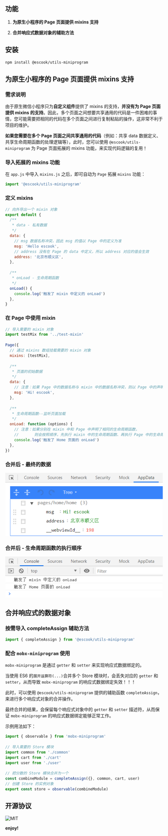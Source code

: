 ## 功能

1. **为原生小程序的 Page 页面提供 mixins 支持**

2. **合并响应式数据对象的辅助方法**

## 安装

```bash
npm install @escook/utils-miniprogram
```

## 为原生小程序的 Page 页面提供 mixins 支持

### 需求说明

由于原生微信小程序只为**自定义组件**提供了 mixins 的支持，**并没有为 Page 页面提供 mixins 的支持**。因此，多个页面之间想要共享通用的代码是一件困难的事情，您可能需要把相同的代码在多个页面之间进行复制粘贴的操作，这非常不利于项目的维护。

**如果您需要在多个 Page 页面之间共享通用的代码**（例如：共享 data 数据定义、共享生命周期函数的处理逻辑等），此时，您可以使用 `@escook/utils-miniprogram` 为 Page 页面拓展的 mixins 功能，来实现代码逻辑的复用！

### 导入拓展的 mixins 功能

在 `app.js` 中导入 `mixins.js` 之后，即可自动为 `Page` 拓展 `mixins` 功能：

```js
import '@escook/utils-miniprogram'
```

### 定义 mixins

```js
// 向外导出一个 mixin 对象
export default {
  /**
   * data - 私有数据
   */
  data: {
    // msg 数据名称冲突，因此 msg 的值以 Page 中的定义为准
    msg: 'Hello escook',
    // address 没有在 Page 的 data 中定义，所以 address 对应的值会生效
    address: '北京市顺义区',
  },

  /**
   * onLoad - 生命周期函数
   */
  onLoad() {
    console.log('触发了 mixin 中定义的 onLoad')
  },
}
```

### 在 Page 中使用 mixin

```js
// 导入需要的 mixin 对象
import testMix from '../test-mixin'

Page({
  // 通过 mixins 数组挂载需要的 mixin 对象
  mixins: [testMix],

  /**
   * 页面的初始数据
   */
  data: {
    // 注意：如果 Page 中的数据名称与 mixin 中的数据名称冲突，则以 Page 中的声明为准
    msg: 'Hi! escook',
  },

  /**
   * 生命周期函数--监听页面加载
   */
  onLoad: function (options) {
    // 注意：如果分别在 mixin 中和 Page 中声明了相同的生命周期函数，
    //       则会按照顺序，先执行 mixin 中的生命周期函数、再执行 Page 中的生命周期函数
    console.log('触发了 Home 页面的 onLoad')
  },
})
```

### 合并后 - 最终的数据

![](./assets/images/data.png)

### 合并后 - 生命周期函数的执行顺序

![](./assets/images/console.png)

## 合并响应式的数据对象

### 按需导入 completeAssign 辅助方法

```js
import { completeAssign } from '@escook/utils-miniprogram'
```

### 配合 `mobx-miniprogram` 使用

`mobx-miniprogram` 是通过 `getter` 和 `setter` 来实现响应式数据绑定的。

当使用 ES6 的`展开运算符(...)`合并多个 Store 模块时，会丢失对应的 `getter` 和 `setter`，从而导致 `mobx-miniprogram` 的响应式数据绑定失效！！！

此时，可以使用 `@escook/utils-miniprogram` 提供的辅助函数 `completeAssign`，来进行多个响应式对象的合并操作。

最终合并的结果，会保留每个响应式对象中的 `getter` 和 `setter` 描述符，从而保证 `mobx-miniprogram` 的响应式数据绑定能够正常工作。

示例用法如下：

```js
import { observable } from 'mobx-miniprogram'

// 导入需要的 Store 模块
import common from './common'
import cart from './cart'
import user from './user'

// 把分散的 Store 模块合并为一个
const combineModule = completeAssign({}, common, cart, user)
// 创建 Store 的实例对象
export const store = observable(combineModule)
```

## 开源协议

![MIT](https://img.shields.io/badge/License-MIT-blue)

**enjoy!**
